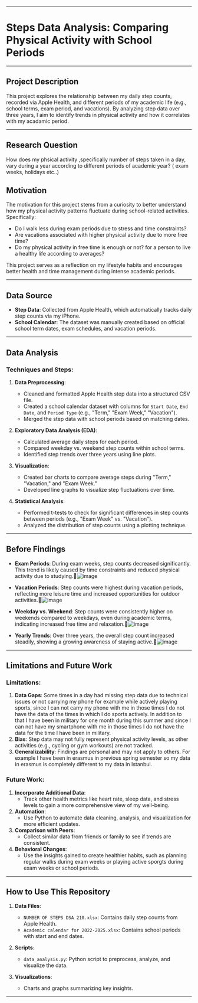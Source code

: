 
---

# Steps Data Analysis: Comparing Physical Activity with School Periods

---

## Project Description

This project explores the relationship between my daily step counts, recorded via Apple Health, and different periods of my academic life (e.g., school terms, exam period, and vacations). By analyzing step data over three years, I aim to identify trends in physical activity and how it correlates with my acadamic period.

---

## Research Question

How does my phsical activity ,specifically number of steps taken in a day, vary during a year according to different periods of academic year? ( exam weeks, holidays etc..)

## Motivation

The motivation for this project stems from a curiosity to better understand how my physical activity patterns fluctuate during school-related activities. Specifically:
- Do I walk less during exam periods due to stress and time constraints?
- Are vacations associated with higher physical activity due to more free time?
- Do my physical activity in free time is enough or not? for a person to live a healthy life according to averages?

This project serves as a reflection on my lifestyle habits and encourages better health and time management during intense academic periods.

---

## Data Source

- **Step Data**: Collected from Apple Health, which automatically tracks daily step counts via my iPhone.
- **School Calendar**: The dataset was manually created based on official school term dates, exam schedules, and vacation periods.

---

## Data Analysis

### Techniques and Steps:

1. **Data Preprocessing**:
   - Cleaned and formatted Apple Health step data into a structured CSV file.
   - Created a school calendar dataset with columns for `Start Date`, `End Date`, and `Period Type` (e.g., "Term," "Exam Week," "Vacation").
   - Merged the step data with school periods based on matching dates.

2. **Exploratory Data Analysis (EDA)**:
   - Calculated average daily steps for each period.
   - Compared weekday vs. weekend step counts within school terms.
   - Identified step trends over three years using line plots.

3. **Visualization**:
   - Created bar charts to compare average steps during "Term," "Vacation," and "Exam Week."
   - Developed line graphs to visualize step fluctuations over time.

4. **Statistical Analysis**:
   - Performed t-tests to check for significant differences in step counts between periods (e.g., "Exam Week" vs. "Vacation").
   - Analyzed the distribution of step counts using a plotting technique.

---

## Before Findings

- **Exam Periods**: During exam weeks, step counts decreased significantly. This trend is likely caused by time constraints and reduced physical activity due to studying.![image](https://github.com/user-attachments/assets/9005ce71-9e5b-4d19-ab4b-e4d4b35517a0)

- **Vacation Periods**: Step counts were highest during vacation periods, reflecting more leisure time and increased opportunities for outdoor activities.![image](https://github.com/user-attachments/assets/88ea6ddc-6153-4bd2-93f2-d44c28a3d8df)

- **Weekday vs. Weekend**: Step counts were consistently higher on weekends compared to weekdays, even during academic terms, indicating increased free time and relaxation.![image](https://github.com/user-attachments/assets/b7fb7919-96d1-4171-aaff-20d861b25614)

- **Yearly Trends**: Over three years, the overall step count increased steadily, showing a growing awareness of staying active.![image](https://github.com/user-attachments/assets/be27556e-76c3-413e-a95d-5964bd0ddee5)


---

## Limitations and Future Work

### Limitations:
1. **Data Gaps**: Some times in a day had missing step data due to technical issues or not carrying my phone for example while actively playing sports, since I can not carry my phone with me in those times I do not have the data of the times in which I do sports actively. In addition to that I have been in military for one month during this summer and since I can not have my smartphone with me in those times I do not have the data for the time I have been in military.
2. **Bias**: Step data may not fully represent physical activity levels, as other activities (e.g., cycling or gym workouts) are not tracked.
3. **Generalizability**: Findings are personal and may not apply to others. For example I have been in erasmus in previous spring semester so my data in erasmus is completely different to my data in Istanbul.

### Future Work:
1. **Incorporate Additional Data**:
   - Track other health metrics like heart rate, sleep data, and stress levels to gain a more comprehensive view of my well-being.
2. **Automation**:
   - Use Python to automate data cleaning, analysis, and visualization for more efficient updates.
3. **Comparison with Peers**:
   - Collect similar data from friends or family to see if trends are consistent.
4. **Behavioral Changes**:
   - Use the insights gained to create healthier habits, such as planning regular walks during exam weeks or playing active sporgts during exam weeks or school periods.

---

## How to Use This Repository

1. **Data Files**:
   - `NUMBER OF STEPS DSA 210.xlsx`: Contains daily step counts from Apple Health.
   - `Academic calendar for 2022-2025.xlsx`: Contains school periods with start and end dates.

2. **Scripts**:
   - `data_analysis.py`: Python script to preprocess, analyze, and visualize the data.

3. **Visualizations**:
   - Charts and graphs summarizing key insights.

---

